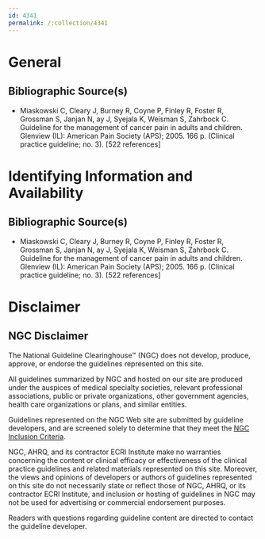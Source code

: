 ```yaml
---
id: 4341
permalink: /:collection/4341
---
```


# General

## Bibliographic Source(s)

- Miaskowski C, Cleary J, Burney R, Coyne P, Finley R, Foster R, Grossman S, Janjan N, ay J, Syejala K, Weisman S, Zahrbock C. Guideline for the management of cancer pain in adults and children. Glenview (IL): American Pain Society (APS); 2005. 166 p. (Clinical practice guideline; no. 3). [522 references]

# Identifying Information and Availability

## Bibliographic Source(s)

- Miaskowski C, Cleary J, Burney R, Coyne P, Finley R, Foster R, Grossman S, Janjan N, ay J, Syejala K, Weisman S, Zahrbock C. Guideline for the management of cancer pain in adults and children. Glenview (IL): American Pain Society (APS); 2005. 166 p. (Clinical practice guideline; no. 3). [522 references]

# Disclaimer

## NGC Disclaimer

The National Guideline Clearinghouse™ (NGC) does not develop, produce, approve, or endorse the guidelines represented on this site.

All guidelines summarized by NGC and hosted on our site are produced under the auspices of medical specialty societies, relevant professional associations, public or private organizations, other government agencies, health care organizations or plans, and similar entities.

Guidelines represented on the NGC Web site are submitted by guideline developers, and are screened solely to determine that they meet the [NGC Inclusion Criteria](/help-and-about/summaries/inclusion-criteria).

NGC, AHRQ, and its contractor ECRI Institute make no warranties concerning the content or clinical efficacy or effectiveness of the clinical practice guidelines and related materials represented on this site. Moreover, the views and opinions of developers or authors of guidelines represented on this site do not necessarily state or reflect those of NGC, AHRQ, or its contractor ECRI Institute, and inclusion or hosting of guidelines in NGC may not be used for advertising or commercial endorsement purposes.

Readers with questions regarding guideline content are directed to contact the guideline developer.

